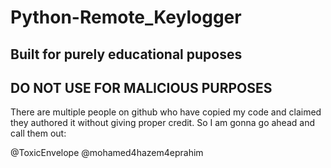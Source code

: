 # Python-Remote_Keylogger

## Built for purely educational puposes
## DO NOT USE FOR MALICIOUS PURPOSES

There are multiple people on github who have copied my code and claimed they authored it without giving proper credit. So I am gonna go ahead and call them out:

@ToxicEnvelope
@mohamed4hazem4eprahim

